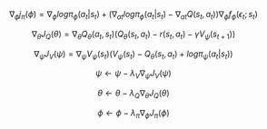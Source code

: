 $$\nabla_\phi j_\pi (\phi) = \nabla_\phi log \pi_\phi (a_t | s_t) + (\nabla_{at}log \pi_\phi (a_t | s_t) - 
\nabla_{at} Q(s_t,a_t))\nabla_\phi f_\phi (\epsilon_t ; s_t)$$

$$\nabla_\theta J_Q (\theta) = \nabla_\theta Q_\theta (a_t,s_t)(Q_\theta(s_t,a_t) - r(s_t,a_t) - \gamma V_\psi (s_{t+1}))$$

$$\nabla_\psi J_V (\psi) = \nabla_\psi V_\psi (s_t) (V_\psi(s_t) - Q_\theta(s_t,a_t) + log\pi_\psi(a_t | s_t))$$

$$\psi \leftarrow \psi - \lambda_V \nabla_\psi J_V(\psi)$$

$$\theta \leftarrow \theta - \lambda_Q \nabla_\theta J_Q(\theta)$$

$$\phi \leftarrow \phi - \lambda_\pi \nabla_\phi J_\pi(\phi)$$
